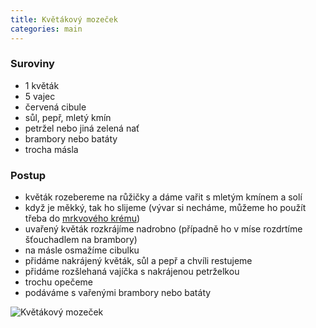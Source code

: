 ```yaml
---
title: Květákový mozeček
categories: main
---
```


### Suroviny

- 1 květák
- 5 vajec
- červená cibule
- sůl, pepř, mletý kmín
- petržel nebo jiná zelená nať
- brambory nebo batáty
- trocha másla

### Postup

- květák rozebereme na růžičky a dáme vařit s mletým kmínem a solí
- když je měkký, tak ho slijeme (vývar si necháme, můžeme ho použít třeba do [mrkvového krému](/mrkvovy-krem/))
- uvařený květák rozkrájíme nadrobno (případně ho v míse rozdrtíme šťouchadlem na brambory)
- na másle osmažíme cibulku
- přidáme nakrájený květák, sůl a pepř a chvíli restujeme
- přidáme rozšlehaná vajíčka s nakrájenou petrželkou
- trochu opečeme
- podáváme s vařenými brambory nebo batáty

![Květákový mozeček](/fotky/kvetakovy-mozecek.jpg)
